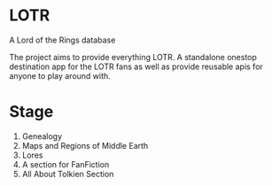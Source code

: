 # LOTR
A Lord of the Rings database

The project aims to provide everything LOTR. A standalone onestop destination app for the LOTR fans as well as
provide reusable apis for anyone to play around with.

# Stage
1. Genealogy
2. Maps and Regions of Middle Earth
3. Lores
4. A section for FanFiction
5. All About Tolkien Section
